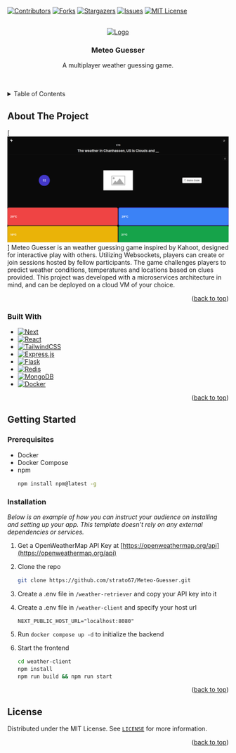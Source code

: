<!-- Improved compatibility of back to top link: See: https://github.com/othneildrew/Best-README-Template/pull/73 -->
<a name="readme-top"></a>
<!--
*** Thanks for checking out the Best-README-Template. If you have a suggestion
*** that would make this better, please fork the repo and create a pull request
*** or simply open an issue with the tag "enhancement".
*** Don't forget to give the project a star!
*** Thanks again! Now go create something AMAZING! :D
-->



<!-- PROJECT SHIELDS -->
<!--
*** I'm using markdown "reference style" links for readability.
*** Reference links are enclosed in brackets [ ] instead of parentheses ( ).
*** See the bottom of this document for the declaration of the reference variables
*** for contributors-url, forks-url, etc. This is an optional, concise syntax you may use.
*** https://www.markdownguide.org/basic-syntax/#reference-style-links
-->
[![Contributors][contributors-shield]][contributors-url]
[![Forks][forks-shield]][forks-url]
[![Stargazers][stars-shield]][stars-url]
[![Issues][issues-shield]][issues-url]
[![MIT License][license-shield]][license-url]



<!-- PROJECT LOGO -->
<br />
<div align="center">
  <a href="https://github.com/othneildrew/Best-README-Template">
    <img src="https://www.svgrepo.com/show/512410/lightning-1262.svg" alt="Logo" width="80" height="80">
  </a>

  <h3 align="center">Meteo Guesser</h3>

  <p align="center">
    A multiplayer weather guessing game.
    <br />
    <br />
    <br />

  </p>
</div>



<!-- TABLE OF CONTENTS -->
<details>
  <summary>Table of Contents</summary>
  <ol>
    <li>
      <a href="#about-the-project">About The Project</a>
      <ul>
        <li><a href="#built-with">Built With</a></li>
      </ul>
    </li>
    <li>
      <a href="#getting-started">Getting Started</a>
      <ul>
        <li><a href="#prerequisites">Prerequisites</a></li>
        <li><a href="#installation">Installation</a></li>
      </ul>
    </li>
    <li><a href="#license">License</a></li>
  </ol>
</details>



<!-- ABOUT THE PROJECT -->
## About The Project

[![Product Name Screen Shot][product-screenshot]]
Meteo Guesser is an weather guessing game inspired by Kahoot, designed for interactive play with others. Utilizing Websockets, players can create or join sessions hosted by fellow participants. The game challenges players to predict weather conditions, temperatures and locations based on clues provided. This project was developed with a microservices architecture in mind, and can be deployed on a cloud VM of your choice.

<p align="right">(<a href="#readme-top">back to top</a>)</p>



### Built With

* [![Next][Next.js]][Next-url]
* [![React][React.js]][React-url]
* [![TailwindCSS][TailwindCSS]][Tailwind-url]
* [![Express.js][Express.js]][Express-url]
* [![Flask][Flask]][Flask-url]
* [![Redis][Redis]][Redis-url]
* [![MongoDB][MongoDB]][Mongo-url]
* [![Docker][Docker]][Docker-url]

<p align="right">(<a href="#readme-top">back to top</a>)</p>



<!-- GETTING STARTED -->
## Getting Started

### Prerequisites
* Docker
* Docker Compose
* npm
  ```sh
  npm install npm@latest -g
  ```

### Installation

_Below is an example of how you can instruct your audience on installing and setting up your app. This template doesn't rely on any external dependencies or services._

1. Get a OpenWeatherMap API Key at [https://openweathermap.org/api](https://openweathermap.org/api)
2. Clone the repo
   ```sh
   git clone https://github.com/strato67/Meteo-Guesser.git
   ```
3. Create a .env file in `/weather-retriever` and copy your API key into it 

4. Create a .env file in `/weather-client` and specify your host url 
   ```env
   NEXT_PUBLIC_HOST_URL="localhost:8080"
   ```
5. Run `docker compose up -d` to initialize the backend
6. Start the frontend
   ```bash
   cd weather-client
   npm install
   npm run build && npm run start
   ```

<p align="right">(<a href="#readme-top">back to top</a>)</p>


<!-- LICENSE -->
## License

Distributed under the MIT License. See [`LICENSE`][license-url] for more information.

<p align="right">(<a href="#readme-top">back to top</a>)</p>







<!-- MARKDOWN LINKS & IMAGES -->
<!-- https://www.markdownguide.org/basic-syntax/#reference-style-links -->
[contributors-shield]: https://img.shields.io/github/contributors/strato67/Meteo-Guesser.svg?style=for-the-badge
[contributors-url]: https://github.com/strato67/Meteo-Guesser/graphs/contributors
[forks-shield]: https://img.shields.io/github/forks/strato67/Meteo-Guesser.svg?style=for-the-badge
[forks-url]: https://github.com/strato67/Meteo-Guesser/network/members
[stars-shield]: https://img.shields.io/github/stars/strato67/Meteo-Guesser.svg?style=for-the-badge
[stars-url]: https://github.com/strato67/Meteo-Guesser/stargazers
[issues-shield]: https://img.shields.io/github/issues/strato67/Meteo-Guesser.svg?style=for-the-badge
[issues-url]: https://github.com/strato67/Meteo-Guesser/issues
[license-shield]: https://img.shields.io/github/license/strato67/Meteo-Guesser.svg?style=for-the-badge
[license-url]: https://github.com/strato67/Meteo-Guesser/blob/main/LICENSE
[product-screenshot]: https://github.com/strato67/Meteo-Guesser/blob/main/docs/gameplay.png
[Next.js]: https://img.shields.io/badge/next.js-000000?style=for-the-badge&logo=nextdotjs&logoColor=white
[Next-url]: https://nextjs.org/
[React.js]: https://img.shields.io/badge/React-20232A?style=for-the-badge&logo=react&logoColor=61DAFB
[React-url]: https://reactjs.org/
[Docker]: https://img.shields.io/badge/docker-%230db7ed.svg?style=for-the-badge&logo=docker&logoColor=white
[Docker-url]: https://www.docker.com/
[TailwindCSS]: https://img.shields.io/badge/tailwindcss-%2338B2AC.svg?style=for-the-badge&logo=tailwind-css&logoColor=white
[Tailwind-url]: https://tailwindcss.com/
[Flask]: https://img.shields.io/badge/flask-%23000.svg?style=for-the-badge&logo=flask&logoColor=white
[Flask-url]: https://flask.palletsprojects.com/en/3.0.x/
[MongoDB]: https://img.shields.io/badge/MongoDB-%234ea94b.svg?style=for-the-badge&logo=mongodb&logoColor=white
[Mongo-url]: https://www.mongodb.com/
[Redis]: https://img.shields.io/badge/redis-%23DD0031.svg?style=for-the-badge&logo=redis&logoColor=white
[Redis-url]: https://redis.io/
[Express.js]: https://img.shields.io/badge/express.js-%23404d59.svg?style=for-the-badge&logo=express&logoColor=%2361DAFB
[Express-url]: https://expressjs.com/
